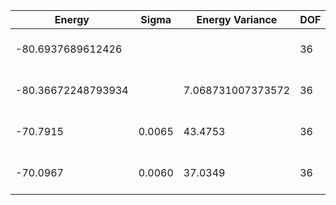| Energy             | Sigma  | Energy Variance   | DOF | Einf | Method                       | Reference |
|--------------------|--------|-------------------|-----|------|------------------------------|-----------|
| -80.6937689612426  |        |                   | 36  | 0    | Exact diagonalization        | TODO: own code (ED) |
| -80.36672248793934 |        | 7.068731007373572 | 36  | 0    | DMRG (bond dimension = 2048) | TODO: own code (DMRG) |
| -70.7915           | 0.0065 | 43.4753           | 36  | 0    | RBM (alpha = 1)              | TODO: own code (RBM) |
| -70.0967           | 0.0060 | 37.0349           | 36  | 0    | Jastrow baseline             | TODO: own code (Jastrow) |
